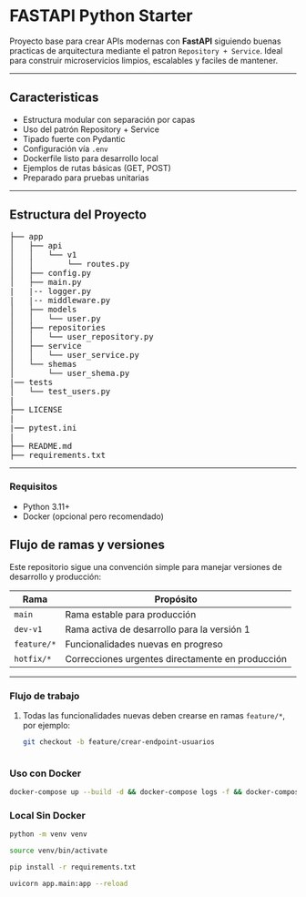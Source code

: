 # FASTAPI Python Starter

Proyecto base para crear APIs modernas con **FastAPI** siguiendo buenas practicas de arquitectura mediante el patron `Repository + Service`. Ideal para construir microservicios limpios, escalables y faciles de mantener.


---

## Caracteristicas

- Estructura modular con separación por capas  
- Uso del patrón Repository + Service  
- Tipado fuerte con Pydantic  
- Configuración vía `.env`  
- Dockerfile listo para desarrollo local  
- Ejemplos de rutas básicas (GET, POST)  
- Preparado para pruebas unitarias  

---

## Estructura del Proyecto
<pre>
├── app
│   ├── api
│   │   └── v1
│   │       └── routes.py
│   ├── config.py
│   ├── main.py
|   |-- logger.py
|   |-- middleware.py
│   ├── models
│   │   └── user.py
│   ├── repositories
│   │   └── user_repository.py
│   ├── service
│   │   └── user_service.py
│   └── shemas
│       └── user_shema.py
|── tests
│   └── test_users.py
|
├── LICENSE
|
|── pytest.ini
|
├── README.md
├── requirements.txt
</pre>
---

### Requisitos
- Python 3.11+
- Docker (opcional pero recomendado)

## Flujo de ramas y versiones


Este repositorio sigue una convención simple para manejar versiones de desarrollo y producción:

| Rama        | Propósito                                 |
|-------------|-------------------------------------------|
| `main`      | Rama estable para producción               |
| `dev-v1`    | Rama activa de desarrollo para la versión 1 |
| `feature/*` | Funcionalidades nuevas en progreso         |
| `hotfix/*`  | Correcciones urgentes directamente en producción |

---


### Flujo de trabajo

1. Todas las funcionalidades nuevas deben crearse en ramas `feature/*`, por ejemplo:
   ```bash
   git checkout -b feature/crear-endpoint-usuarios



### Uso con Docker
```bash
docker-compose up --build -d && docker-compose logs -f && docker-compose down
```


### Local Sin Docker
```bash
python -m venv venv
```

```bash
source venv/bin/activate
```


```bash
pip install -r requirements.txt
```


```bash
uvicorn app.main:app --reload
```
